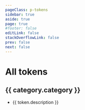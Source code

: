 ```yaml
---
pageClass: p-tokens
sidebar: true
aside: true
page: true
#footer: false
editLink: false
stackOverflowLink: false
prev: false
next: false
---
```


<script setup lang="ts">
  import { computed } from 'vue'
  import TokenSwatch from '../components/tokens/TokenSwatch.vue'
  import TokenCopy from '../components/tokens/TokenCopy.vue'
  import TokenPreview from '../components/tokens/TokenPreview.vue'
  import transform from '../utils/tokenUtil.ts'
  import lightdata from '../tokens/data/light.tokens.json'

  //TODO: remove when added to theme
  const tokensData = computed(() => transform(lightdata));

  const fullTokens = computed(() => {
    if (!tokensData.value) return [];

    const colorData = tokensData.value.find(category => category.category === 'color')?.tokens || [];
    const fontData = tokensData.value.find(category => category.category === 'font')?.tokens || [];
    const borderData = tokensData.value.find(category => category.category === 'border')?.tokens || [];

    return [...colorData, ...fontData, ...borderData];
  });
</script>

# All tokens

<div>
  <div v-for="category in tokensData" :key="category.category" class="mb-8">
    <h2 class="text-xl font-semibold mb-4">{{ category.category }}</h2>
    <ul class="list-none !p-0 m-0">
      <li v-for="token in category.tokens" :key="token.tokenName"
        class="w-full flex flex-row justify-between border-b-0 border-l-0 border-r-0 border-t-1 border-solid border-[#091E42]/14"
      >
        <div class="flex flex-col gap-4 text-sm m-t-5">
          <TokenCopy>
            <template #buttonText>
              <span>{{ token.tokenName }}</span>
            </template>
          </TokenCopy>
          <span class="text-[12px] text-[var(--color-text-primary-default)]">{{ token.description }}</span>
        </div>
        <div class="flex flex-row gap-4">
          <TokenSwatch :colorValue="token.tokenName" :category="category.category">
            <template #tokenValue>
              {{ token.value }}
            </template>
          </TokenSwatch>
          <TokenSwatch :colorValue="token.tokenName" mode="dark" :category="category.category">
            <template #tokenValue>
              {{ token.value }}
            </template>
          </TokenSwatch>
        </div>
      </li>
    </ul>
  </div>
</div>
